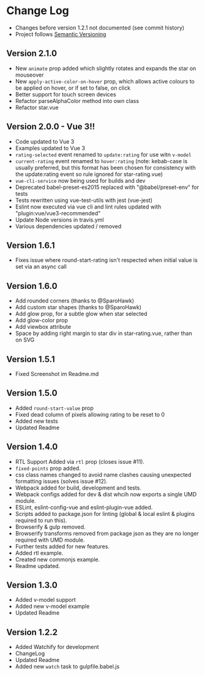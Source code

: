 # Change Log


- Changes before version 1.2.1 not documented (see commit history)
- Project follows [Semantic Versioning](http://semver.org/)


## Version 2.1.0

- New `animate` prop added which slightly rotates and expands the star on mouseover
- New `apply-active-color-on-hover` prop, which allows active colours to be applied on hover, or if set to false, on click 
- Better support for touch screen devices
- Refactor parseAlphaColor method into own class
- Refactor star.vue

## Version 2.0.0 - Vue 3!!

- Code updated to Vue 3
- Examples updated to Vue 3
- `rating-selected` event renamed to `update:rating` for use witn `v-model`
- `current-rating` event renamed to `hover:rating` (note: kebab-case is usually preferred, but this format has been chosen for consistency with the update:rating event so rule ignored for star-rating.vue)
- `vue-cli-service` now being used for builds and dev
- Deprecated babel-preset-es2015 replaced with "@babel/preset-env" for tests
- Tests rewritten using vue-test-utils with jest (vue-jest)
- Eslint now executed via vue cli and lint rules updated with "plugin:vue/vue3-recommended"
- Update Node versions in travis.yml
- Various dependencies updated / removed

## Version 1.6.1
- Fixes issue where round-start-rating isn't respected when initial value is set via an async call

## Version 1.6.0
- Add rounded corners (thanks to @SparoHawk)
- Add custom star shapes (thanks to @SparoHawk)
- Add glow prop, for a subtle glow when star selected
- Add glow-color prop
- Add viewbox attribute
- Space by adding right margin to star div in star-rating.vue, rather than on SVG

## Version 1.5.1
- Fixed Screenshot im Readme.md

## Version 1.5.0
- Added `round-start-value` prop
- Fixed dead column of pixels allowing rating to be reset to 0
- Added new tests
- Updated Readme

## Version 1.4.0

- RTL Support Added via `rtl` prop (closes issue #11).
- `fixed-points` prop added.
- css class names changed to avoid name clashes causing unexpected formatting issues (solves issue #12).
- Webpack added for build, development and tests.
- Webpack configs added for dev & dist whcih now exports a single UMD module.
- ESLint, eslint-config-vue and eslint-plugin-vue added.
- Scripts added to package.json for linting (global & local eslint & plugins required to run this).
- Browserify & gulp removed.
- Browserify transforms removed from package json as they are no longer required with UMD module.
- Further tests added for new features.
- Added rtl example.
- Created new commonjs example.
- Readme updated.

## Version 1.3.0

- Added v-model support
- Added new v-model example
- Updated Readme


## Version 1.2.2

- Added Watchify for development
- ChangeLog
- Updated Readme
- Added new `watch` task to gulpfile.babel.js


